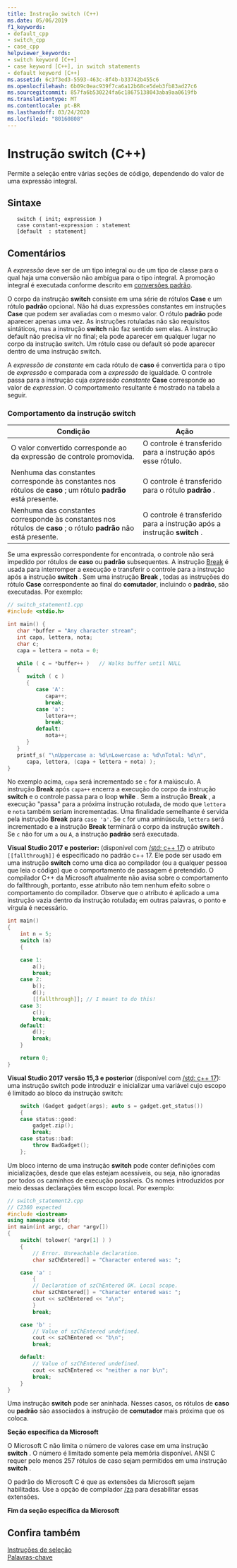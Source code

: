 ```yaml
---
title: Instrução switch (C++)
ms.date: 05/06/2019
f1_keywords:
- default_cpp
- switch_cpp
- case_cpp
helpviewer_keywords:
- switch keyword [C++]
- case keyword [C++], in switch statements
- default keyword [C++]
ms.assetid: 6c3f3ed3-5593-463c-8f4b-b33742b455c6
ms.openlocfilehash: 6b09c0eac939f7ca6a12b68ce5deb3fb83ad27c6
ms.sourcegitcommit: 857fa6b530224fa6c18675138043aba9aa0619fb
ms.translationtype: MT
ms.contentlocale: pt-BR
ms.lasthandoff: 03/24/2020
ms.locfileid: "80160808"
---
```

# <a name="switch-statement-c"></a>Instrução switch (C++)

Permite a seleção entre várias seções de código, dependendo do valor de uma expressão integral.

## <a name="syntax"></a>Sintaxe

```
   switch ( init; expression )
   case constant-expression : statement
   [default  : statement]
```

## <a name="remarks"></a>Comentários

A *expressão* deve ser de um tipo integral ou de um tipo de classe para o qual haja uma conversão não ambígua para o tipo integral. A promoção integral é executada conforme descrito em [conversões padrão](standard-conversions.md).

O corpo da instrução **switch** consiste em uma série de rótulos **Case** e um rótulo **padrão** opcional. Não há duas expressões constantes em instruções **Case** que podem ser avaliadas com o mesmo valor. O rótulo **padrão** pode aparecer apenas uma vez. As instruções rotuladas não são requisitos sintáticos, mas a instrução **switch** não faz sentido sem elas.   A instrução default não precisa vir no final; ela pode aparecer em qualquer lugar no corpo da instrução switch. Um rótulo case ou default só pode aparecer dentro de uma instrução switch.

A *expressão de constante* em cada rótulo de **caso** é convertida para o tipo de *expressão* e comparada com a *expressão* de igualdade. O controle passa para a instrução cuja *expressão constante* **Case** corresponde ao valor de *expression*. O comportamento resultante é mostrado na tabela a seguir.

### <a name="switch-statement-behavior"></a>Comportamento da instrução switch

|Condição|Ação|
|---------------|------------|
|O valor convertido corresponde ao da expressão de controle promovida.|O controle é transferido para a instrução após esse rótulo.|
|Nenhuma das constantes corresponde às constantes nos rótulos de **caso** ; um rótulo **padrão** está presente.|O controle é transferido para o rótulo **padrão** .|
|Nenhuma das constantes corresponde às constantes nos rótulos de **caso** ; o rótulo **padrão** não está presente.|O controle é transferido para a instrução após a instrução **switch** .|

Se uma expressão correspondente for encontrada, o controle não será impedido por rótulos de **caso** ou **padrão** subsequentes. A instrução [Break](../cpp/break-statement-cpp.md) é usada para interromper a execução e transferir o controle para a instrução após a instrução **switch** . Sem uma instrução **Break** , todas as instruções do rótulo **Case** correspondente ao final do **comutador**, incluindo o **padrão**, são executadas. Por exemplo:

```cpp
// switch_statement1.cpp
#include <stdio.h>

int main() {
   char *buffer = "Any character stream";
   int capa, lettera, nota;
   char c;
   capa = lettera = nota = 0;

   while ( c = *buffer++ )   // Walks buffer until NULL
   {
      switch ( c )
      {
         case 'A':
            capa++;
            break;
         case 'a':
            lettera++;
            break;
         default:
            nota++;
      }
   }
   printf_s( "\nUppercase a: %d\nLowercase a: %d\nTotal: %d\n",
      capa, lettera, (capa + lettera + nota) );
}
```

No exemplo acima, `capa` será incrementado se `c` for `A` maiúsculo. A instrução **Break** após `capa++` encerra a execução do corpo da instrução **switch** e o controle passa para o loop **while** . Sem a instrução **Break** , a execução "passa" para a próxima instrução rotulada, de modo que `lettera` e `nota` também seriam incrementadas. Uma finalidade semelhante é servida pela instrução **Break** para `case 'a'`. Se `c` for uma `a`minúscula, `lettera` será incrementado e a instrução **Break** terminará o corpo da instrução **switch** . Se `c` não for um `a` ou `A`, a instrução **padrão** será executada.

**Visual Studio 2017 e posterior:** (disponível com [/std: c++ 17](../build/reference/std-specify-language-standard-version.md)) o atributo `[[fallthrough]]` é especificado no padrão c++ 17. Ele pode ser usado em uma instrução **switch** como uma dica ao compilador (ou a qualquer pessoa que leia o código) que o comportamento de passagem é pretendido. O compilador C++ da Microsoft atualmente não avisa sobre o comportamento do fallthrough, portanto, esse atributo não tem nenhum efeito sobre o comportamento do compilador. Observe que o atributo é aplicado a uma instrução vazia dentro da instrução rotulada; em outras palavras, o ponto e vírgula é necessário.

```cpp
int main()
{
    int n = 5;
    switch (n)
    {

    case 1:
        a();
        break;
    case 2:
        b();
        d();
        [[fallthrough]]; // I meant to do this!
    case 3:
        c();
        break;
    default:
        d();
        break;
    }

    return 0;
}
```

**Visual Studio 2017 versão 15,3 e posterior** (disponível com [/std: c++ 17](../build/reference/std-specify-language-standard-version.md)): uma instrução switch pode introduzir e inicializar uma variável cujo escopo é limitado ao bloco da instrução switch:

```cpp
    switch (Gadget gadget(args); auto s = gadget.get_status())
    {
    case status::good:
        gadget.zip();
        break;
    case status::bad:
        throw BadGadget();
    };
```

Um bloco interno de uma instrução **switch** pode conter definições com inicializações, desde que elas estejam acessíveis, ou seja, não ignoradas por todos os caminhos de execução possíveis. Os nomes introduzidos por meio dessas declarações têm escopo local. Por exemplo:

```cpp
// switch_statement2.cpp
// C2360 expected
#include <iostream>
using namespace std;
int main(int argc, char *argv[])
{
    switch( tolower( *argv[1] ) )
    {
        // Error. Unreachable declaration.
        char szChEntered[] = "Character entered was: ";

    case 'a' :
        {
        // Declaration of szChEntered OK. Local scope.
        char szChEntered[] = "Character entered was: ";
        cout << szChEntered << "a\n";
        }
        break;

    case 'b' :
        // Value of szChEntered undefined.
        cout << szChEntered << "b\n";
        break;

    default:
        // Value of szChEntered undefined.
        cout << szChEntered << "neither a nor b\n";
        break;
    }
}
```

Uma instrução **switch** pode ser aninhada. Nesses casos, os rótulos de **caso** ou **padrão** são associados à instrução de **comutador** mais próxima que os coloca.

**Seção específica da Microsoft**

O Microsoft C não limita o número de valores case em uma instrução **switch** . O número é limitado somente pela memória disponível. ANSI C requer pelo menos 257 rótulos de caso sejam permitidos em uma instrução **switch** .

O padrão do Microsoft C é que as extensões da Microsoft sejam habilitadas. Use a opção de compilador [/za](../build/reference/za-ze-disable-language-extensions.md) para desabilitar essas extensões.

**Fim da seção específica da Microsoft**

## <a name="see-also"></a>Confira também

[Instruções de seleção](../cpp/selection-statements-cpp.md)<br/>
[Palavras-chave](../cpp/keywords-cpp.md)
